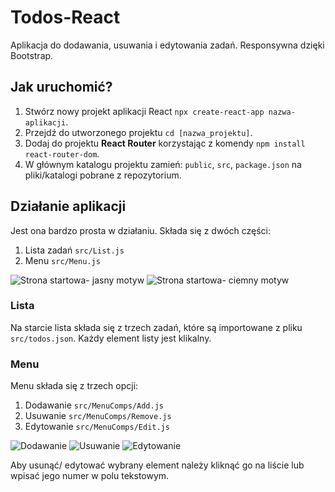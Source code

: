 # Todos-React
Aplikacja do dodawania, usuwania i edytowania zadań. Responsywna dzięki Bootstrap.

## Jak uruchomić?
1. Stwórz nowy projekt aplikacji React `npx create-react-app nazwa-aplikacji`.
1. Przejdź do utworzonego projektu `cd [nazwa_projektu]`.
1. Dodaj do projektu **React Router** korzystając z komendy `npm install react-router-dom`.
1. W głównym katalogu projektu zamień: `public`, `src`, `package.json` na pliki/katalogi pobrane z repozytorium.

## Działanie aplikacji
Jest ona bardzo prosta w działaniu. Składa się z dwóch części:
1. Lista zadań `src/List.js`
2. Menu `src/Menu.js`

![Strona startowa- jasny motyw](/images/index_light.png)
![Strona startowa- ciemny motyw](/images/index_dark.png)

### Lista
Na starcie lista składa się z trzech zadań, które są importowane z pliku `src/todos.json`. Każdy element listy jest klikalny.

### Menu
Menu składa się z trzech opcji:
1. Dodawanie `src/MenuComps/Add.js`
2. Usuwanie `src/MenuComps/Remove.js`
3. Edytowanie `src/MenuComps/Edit.js`

![Dodawanie](/images/add.png)
![Usuwanie](/images/remove.png)
![Edytowanie](/images/edit.png)

Aby usunąć/ edytować wybrany element należy kliknąć go na liście lub wpisać jego numer w polu tekstowym.
